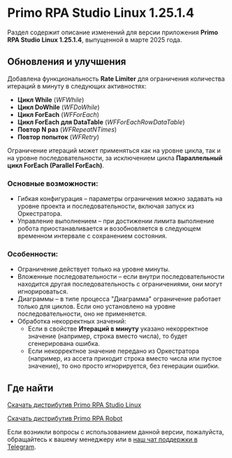 # Primo RPA Studio Linux 1.25.1.4 

Раздел содержит описание изменений для версии приложения **Primo RPA Studio Linux 1.25.1.4**, выпущенной в марте 2025 года.  


## Обновления и улучшения 

Добавлена функциональность **Rate Limiter** для ограничения количества итераций в минуту в следующих активностях:  
- **Цикл While** (*WFWhile*)  
- **Цикл DoWhile** (*WFDoWhile*)  
- **Цикл ForEach** (*WFForEach*)  
- **Цикл ForEach для DataTable** (*WFForEachRowDataTable*)  
- **Повтор N раз** (*WFRepeatNTimes*)  
- **Повтор попыток** (*WFRetry*)  

Ограничение итераций может применяться как на уровне цикла, так и на уровне последовательности, за исключением цикла **Параллельный цикл ForEach (Parallel ForEach)**.

### Основные возможности:  
- Гибкая конфигурация – параметры ограничения можно задавать на уровне проекта и последовательности, включая запуск из Оркестратора.  
- Управление выполнением – при достижении лимита выполнение робота приостанавливается и возобновляется в следующем временном интервале с сохранением состояния.  

### Особенности:  
- Ограничение действует только на уровне минуты.  
- Вложенные последовательности – если внутри последовательности находится другая последовательность с ограничениями, они могут игнорироваться.  
- Диаграммы – в типе процесса "Диаграмма" ограничение работает только для циклов. Если оно установлено на уровне последовательности, оно не применяется.  
- Обработка некорректных значений:  
  - Если в свойстве **Итераций в минуту** указано некорректное значение (например, строка вместо числа), то будет сгенерирована ошибка.  
  - Если некорректное значение передано из Оркестратора (например, из ассета приходит строка вместо числа или пустое значение), то оно просто игнорируется, без генерации ошибки.




## Где найти 

[Скачать дистрибутив Primo RPA Studio Linux](https://disk.primo-rpa.ru/index.php/s/t9BHBjR6PP06Yax?path=%2FRelease%2FStudio)

[Скачать дистрибутив Primo RPA Robot](https://disk.primo-rpa.ru/index.php/s/t9BHBjR6PP06Yax?path=%2FRelease%2FRobot)


Если возникли вопросы с использованием данной версии, пожалуйста, обращайтесь к вашему менеджеру или в [наш чат поддержки в Telegram](https://t.me/primo_RPA_chat).
